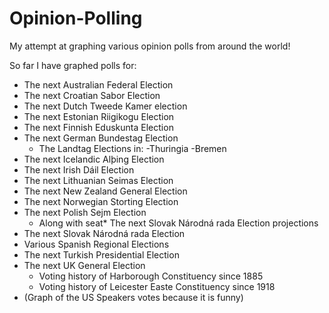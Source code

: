 # Opinion-Polling
My attempt at graphing various opinion polls from around the world!


So far I have graphed polls for:


* The next Australian Federal Election
* The next Croatian Sabor Election
* The next Dutch Tweede Kamer election
* The next Estonian Riigikogu Election
* The next Finnish Eduskunta Election
* The next German Bundestag Election
  - The Landtag Elections in:
    -Thuringia
    -Bremen
* The next Icelandic Alþing Election
* The next Irish Dáil Election
* The next Lithuanian Seimas Election
* The next New Zealand General Election
* The next Norwegian Storting Election
* The next Polish Sejm Election
  - Along with seat* The next Slovak Národná rada Election
 projections
* The next Slovak Národná rada Election
* Various Spanish Regional Elections
* The next Turkish Presidential Election
* The next UK General Election
  - Voting history of Harborough Constituency since 1885
  - Voting history of Leicester Easte Constituency since 1918
* (Graph of the US Speakers votes because it is funny)
